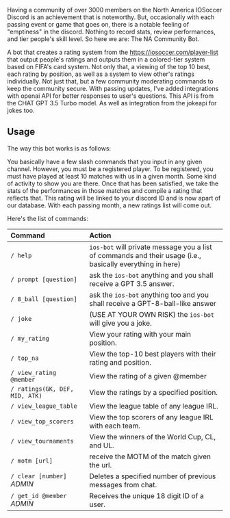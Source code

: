Having a community of over 3000 members on the North America IOSoccer Discord is an achievement that is noteworthy. But, occasionally with each passing event or game that goes on, there is a notable feeling of "emptiness" in the discord. Nothing to record stats, review performances, and tier people's skill level. So here we are: The NA Community Bot. 

A bot that creates a rating system from the https://iosoccer.com/player-list that output people's ratings and outputs them in a colored-tier system based on FIFA's card system. Not only that, a viewing of the top 10 best, each rating by position, as well as a system to view other's ratings individually. Not just that, but a few community moderating commands to keep the community secure. With passing updates, I've added integrations with openai API for better responses to user's questions. This API is from the CHAT GPT 3.5 Turbo model. As well as integration from the jokeapi for jokes too.

## Usage

The way this bot works is as follows:

You basically have a few slash commands that you input in any given channel. However, you must be a registered player. To be registered, you must have played at least 10 matches with us in a given month. Some kind of activity to show you are there. Once that has been satisfied, we take the stats of the performances in those matches and compile a rating that reflects that. This rating will be linked to your discord ID and is now apart of our database. With each passing month, a new ratings list will come out.

Here's the list of commands:

| Command                       | Action                                                                                                     |
| :---------------------------- | :--------------------------------------------------------------------------------------------------------- |
| `/ help`                      | `ios-bot` will private message you a list of commands and their usage (i.e., basically everything in here) |
| `/ prompt [question]`         | ask the `ios-bot` anything and you shall receive a GPT 3.5 answer.                                         |
| `/ 8_ball [question]`         | ask the `ios-bot` anything too and you shall receive a GPT-8-ball-like answer                              |
| `/ joke`                      | (USE AT YOUR OWN RISK) the `ios-bot` will give you a joke.                                                 |
| `/ my_rating`                 | View your rating with your main position.                                                                  |
| `/ top_na`                    | View the top-10 best players with their rating and position.                                               |
| `/ view_rating @member`       | View the rating of a given @member                                                                         |
| `/ ratings(GK, DEF, MID, ATK)`| View the ratings by a specified position.                                                                  |
| `/ view_league_table`         | View the league table of any league IRL.                                                                   |
| `/ view_top_scorers`          | View the top scorers of any league IRL with each team.                                                     |
| `/ view_tournaments`          | View the winners of the World Cup, CL, and UL.                                                             |
| `/ motm [url]`                | receive the MOTM of the match given the url.                                                               |
| `/ clear [number]` *ADMIN*    | Deletes a specified number of previous messages from chat.                                                 |
| `/ get_id @member` *ADMIN*    | Receives the unique 18 digit ID of a user.                                                                 |